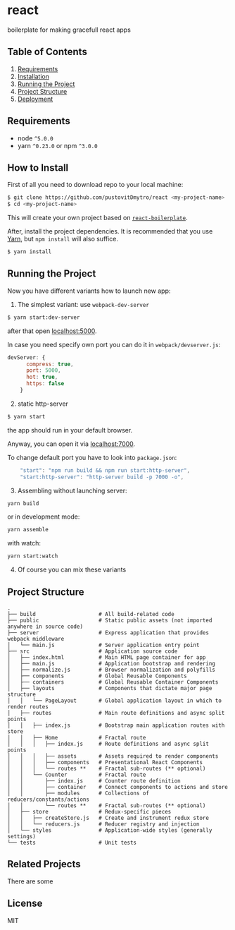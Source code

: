 # react
boilerplate for making gracefull react apps


## Table of Contents
1. [Requirements](#requirements)
2. [Installation](#how-to-install)
3. [Running the Project](#running-the-project)
4. [Project Structure](#project-structure)
5. [Deployment](#deployment)

## Requirements
* node `^5.0.0`
* yarn `^0.23.0` or npm `^3.0.0`

## How to Install

First of all you need to download repo to your local machine:
```sh
$ git clone https://github.com/pustovitDmytro/react <my-project-name>
$ cd <my-project-name>
```
This will create your own project based on [`react-boilerplate`](https://github.com/pustovitDmytro/react).

After, install the project dependencies. It is recommended that you use [Yarn](https://yarnpkg.com/), but `npm install` will also suffice.
  ```sh
  $ yarn install
  ```
## Running the Project

Now you have different variants how to launch new app:
1. The simplest variant: use `webpack-dev-server`
  ```sh
  $ yarn start:dev-server
  ```
  after that open [localhost:5000](http://localhost:5000).
  
  In case you need specify own port you can do it in `webpack/devserver.js`:
  ```javascript
  devServer: {
        compress: true,
        port: 5000,
        hot: true,
        https: false
      }
  ```
2. static http-server
```sh
$ yarn start
```
the app should run in your default browser.

Anyway, you can open it via [localhost:7000](http://localhost:7000).

To change default port you have to look into `package.json`:
```javascript
    "start": "npm run build && npm run start:http-server",
    "start:http-server": "http-server build -p 7000 -o",
```
3. Assembling without launching server:
```sh
yarn build
```
or in development mode:
```sh
yarn assemble
```
with watch:
```sh
yarn start:watch
```
4. Of course you can mix these variants

## Project Structure
```
.
├── build                    # All build-related code
├── public                   # Static public assets (not imported anywhere in source code)
├── server                   # Express application that provides webpack middleware
│   └── main.js              # Server application entry point
├── src                      # Application source code
│   ├── index.html           # Main HTML page container for app
│   ├── main.js              # Application bootstrap and rendering
│   ├── normalize.js         # Browser normalization and polyfills
│   ├── components           # Global Reusable Components
│   ├── containers           # Global Reusable Container Components
│   ├── layouts              # Components that dictate major page structure
│   │   └── PageLayout       # Global application layout in which to render routes
│   ├── routes               # Main route definitions and async split points
│   │   ├── index.js         # Bootstrap main application routes with store
│   │   ├── Home             # Fractal route
│   │   │   ├── index.js     # Route definitions and async split points
│   │   │   ├── assets       # Assets required to render components
│   │   │   ├── components   # Presentational React Components
│   │   │   └── routes **    # Fractal sub-routes (** optional)
│   │   └── Counter          # Fractal route
│   │       ├── index.js     # Counter route definition
│   │       ├── container    # Connect components to actions and store
│   │       ├── modules      # Collections of reducers/constants/actions
│   │       └── routes **    # Fractal sub-routes (** optional)
│   ├── store                # Redux-specific pieces
│   │   ├── createStore.js   # Create and instrument redux store
│   │   └── reducers.js      # Reducer registry and injection
│   └── styles               # Application-wide styles (generally settings)
└── tests                    # Unit tests
```

## Related Projects

There are some 

## License

MIT
